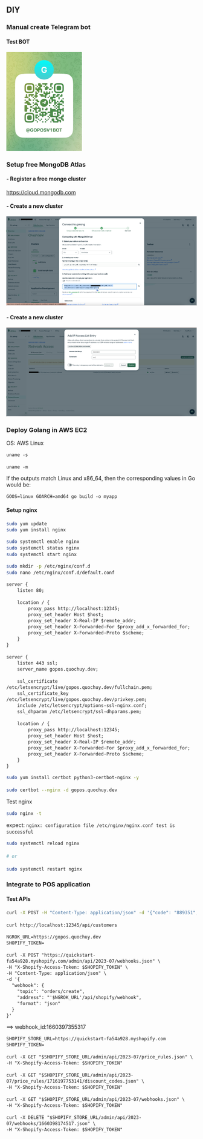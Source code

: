 ## DIY

### Manual create Telegram bot

#### Test BOT

<img src="docs/bot.jpg" alt="t.me/Goposv1Bot" width="200"/>

### Setup free MongoDB Atlas

#### - Register a free mongo cluster

https://cloud.mongodb.com

#### - Create a new cluster

![MongoDB Atlas](docs/mongodb-atlas.png)

#### - Create a new cluster

![MongoDB Atlas Network Access](docs/mongodb-network-access.png)

### Deploy Golang in AWS EC2

OS: AWS Linux

```
uname -s

uname -m
```

If the outputs match Linux and x86_64, then the corresponding values in Go would be:

```
GOOS=linux GOARCH=amd64 go build -o myapp
```

#### Setup nginx

```sh
sudo yum update
sudo yum install nginx
```

```sh
sudo systemctl enable nginx
sudo systemctl status nginx
sudo systemctl start nginx
```

```sh
sudo mkdir -p /etc/nginx/conf.d
sudo nano /etc/nginx/conf.d/default.conf
```

```nginx
server {
    listen 80;

    location / {
        proxy_pass http://localhost:12345;
        proxy_set_header Host $host;
        proxy_set_header X-Real-IP $remote_addr;
        proxy_set_header X-Forwarded-For $proxy_add_x_forwarded_for;
        proxy_set_header X-Forwarded-Proto $scheme;
    }
}

server {
    listen 443 ssl;
    server_name gopos.quochuy.dev;

    ssl_certificate /etc/letsencrypt/live/gopos.quochuy.dev/fullchain.pem;
    ssl_certificate_key /etc/letsencrypt/live/gopos.quochuy.dev/privkey.pem;
    include /etc/letsencrypt/options-ssl-nginx.conf;
    ssl_dhparam /etc/letsencrypt/ssl-dhparams.pem;

    location / {
        proxy_pass http://localhost:12345;
        proxy_set_header Host $host;
        proxy_set_header X-Real-IP $remote_addr;
        proxy_set_header X-Forwarded-For $proxy_add_x_forwarded_for;
        proxy_set_header X-Forwarded-Proto $scheme;
    }
}
```

```sh
sudo yum install certbot python3-certbot-nginx -y

sudo certbot --nginx -d gopos.quochuy.dev
```

Test nginx

```sh
sudo nginx -t
```

expect: `nginx: configuration file /etc/nginx/nginx.conf test is successful`

```sh
sudo systemctl reload nginx

# or

sudo systemctl restart nginx
```

### Integrate to POS application

#### Test APIs

```sh
curl -X POST -H "Content-Type: application/json" -d '{"code": "889351", "score": 1.2}' http://localhost:12345/api/qrcode/verify

curl http://localhost:12345/api/customers
```

```curl
NGROK_URL=https://gopos.quochuy.dev
SHOPIFY_TOKEN=

curl -X POST "https://quickstart-fa54a928.myshopify.com/admin/api/2023-07/webhooks.json" \
-H "X-Shopify-Access-Token: $SHOPIFY_TOKEN" \
-H "Content-Type: application/json" \
-d '{
  "webhook": {
    "topic": "orders/create",
    "address": "'$NGROK_URL'/api/shopify/webhook",
    "format": "json"
  }
}'
```

==> webhook_id:1660397355317

```curl
SHOPIFY_STORE_URL=https://quickstart-fa54a928.myshopify.com
SHOPIFY_TOKEN=

curl -X GET "$SHOPIFY_STORE_URL/admin/api/2023-07/price_rules.json" \
-H "X-Shopify-Access-Token: $SHOPIFY_TOKEN"

curl -X GET "$SHOPIFY_STORE_URL/admin/api/2023-07/price_rules/1716197753141/discount_codes.json" \
-H "X-Shopify-Access-Token: $SHOPIFY_TOKEN"

curl -X GET "$SHOPIFY_STORE_URL/admin/api/2023-07/webhooks.json" \
-H "X-Shopify-Access-Token: $SHOPIFY_TOKEN"

curl -X DELETE "$SHOPIFY_STORE_URL/admin/api/2023-07/webhooks/1660398174517.json" \
-H "X-Shopify-Access-Token: $SHOPIFY_TOKEN"
```
